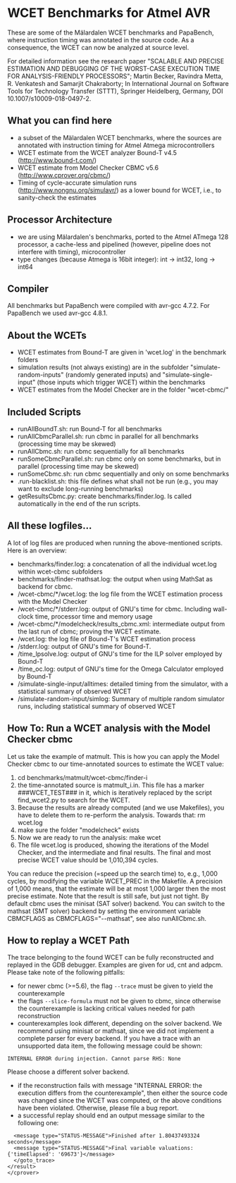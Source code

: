 # WCET Benchmarks for Atmel AVR 

These are some of the Mälardalen WCET benchmarks and PapaBench, where instruction
timing was annotated in the source code. As a consequence, the WCET 
can now be analyzed at source level.

For detailed information see the research paper "SCALABLE AND PRECISE ESTIMATION AND DEBUGGING OF THE WORST-CASE EXECUTION TIME FOR ANALYSIS-FRIENDLY PROCESSORS"; Martin Becker, Ravindra Metta, R. Venkatesh and Samarjit Chakraborty; In International Journal on Software Tools for Technology Transfer (STTT), Springer Heidelberg, Germany, DOI 10.1007/s10009-018-0497-2.

## What you can find here
 - a subset of the Mälardalen WCET benchmarks, where the sources are annotated with instruction timing for Atmel Atmega microcontrollers
 - WCET estimate from the WCET analyzer Bound-T v4.5 (http://www.bound-t.com/)
 - WCET estimate from Model Checker CBMC v5.6 (http://www.cprover.org/cbmc/)
 - Timing of cycle-accurate simulation runs (http://www.nongnu.org/simulavr/) as a lower bound for WCET, i.e., to sanity-check the estimates

## Processor Architecture
 - we are using Mälardalen's benchmarks, ported to the Atmel ATmega 128 processor, a cache-less and pipelined (however, pipeline does not interfere with timing), microcontroller
 - type changes (because Atmega is 16bit integer): int -> int32, long -> int64

## Compiler
All benchmarks but PapaBench were compiled with avr-gcc 4.7.2. For PapaBench we used avr-gcc 4.8.1.

## About the WCETs
 - WCET estimates from Bound-T are given in 'wcet.log' in the benchmark folders
 - simulation results (not always existing) are in the subfolder "simulate-random-inputs" (randomly generated inputs) and "simulate-single-input" (those inputs which trigger WCET) within the benchmarks 
 - WCET estimates from the Model Checker are in the folder "wcet-cbmc/"

## Included Scripts
 - runAllBoundT.sh: run Bound-T for all benchmarks
 - runAllCbmcParallel.sh: run cbmc in parallel for all benchmarks (processing time may be skewed)
 - runAllCbmc.sh: run cbmc sequentially for all benchmarks
 - runSomeCbmcParallel.sh: run cbmc only on some benchmarks, but in parallel (processing time may be skewed)
 - runSomeCbmc.sh: run cbmc sequentially and only on some benchmarks
 - .run-blacklist.sh: this file defines what shall not be run (e.g., you may want to exclude long-running benchmarks)
 - getResultsCbmc.py: create benchmarks/finder.log. Is called automatically in the end of the run scripts.

## All these logfiles...
A lot of log files are produced when running the above-mentioned scripts. Here is an overview:
 - benchmarks/finder.log: a concatenation of all the individual wcet.log within wcet-cbmc subfolders
 - benchmarks/finder-mathsat.log: the output when using MathSat as backend for cbmc.
 - <benchmark>/wcet-cbmc/*/wcet.log: the log file from the WCET estimation process with the Model Checker
 - <benchmark>/wcet-cbmc/*/stderr.log: output of GNU's time for cbmc. Including wall-clock time, processor time and memory usage
 - <benchmark>/wcet-cbmc/*/modelcheck/results_cbmc.xml: intermediate output from the last run of cbmc; proving the WCET estimate.
 - <benchmark>/wcet.log: the log file of Bound-T's WCET estimation process
 - <benchmark>/stderr.log: output of GNU's time for Bound-T. 
 - <benchmark>/time_lpsolve.log: output of GNU's time for the ILP solver employed by Bound-T
 - <benchmark>/time_oc.log: output of GNU's time for the Omega Calculator employed by Bound-T
 - <benchmark>/simulate-single-input/alltimes: detailed timing from the simulator, with a statistical summary of observed WCET
 - <benchmark>/simulate-random-input/simlog: Summary of multiple random simulator runs, including statistical summary of observed WCET

## How To: Run a WCET analysis with the Model Checker cbmc
Let us take the example of matmult. This is how you can apply the Model Checker cbmc to our time-annotated sources to estimate the WCET value:
 1. cd benchmarks/matmult/wcet-cbmc/finder-i
 2. the time-annotated source is matmult_i.in. This file has a marker ###WCET_TEST### in it, which is iteratively replaced by the script find_wcet2.py to search for the WCET.
 3. Because the results are already computed (and we use Makefiles), you have to delete them to re-perform the analysis. Towards that: rm wcet.log
 4. make sure the folder "modelcheck" exists
 5. Now we are ready to run the analysis: make wcet
 6. The file wcet.log is produced, showing the iterations of the Model Checker, and the intermediate and final results. The final and most precise WCET value should be 1,010,394 cycles.

You can reduce the precision (=speed up the search time) to, e.g., 1,000 cycles, by modifying the variable WCET_PREC in the Makefile. A precision of 1,000 means, that the estimate will be at most 1,000 larger then the most precise estimate. Note that the result is still safe, but just not tight.
By default cbmc uses the minisat (SAT solver) backend. You can switch to the mathsat (SMT solver) backend by setting the environment variable CBMCFLAGS as CBMCFLAGS="--mathsat", see also runAllCbmc.sh.

## How to replay a WCET Path
The trace belonging to the found WCET can be fully reconstructed and replayed in the GDB debugger. Examples are given for ud, cnt and adpcm. 
Please take note of the following pitfalls:
 * for newer cbmc (>=5.6), the flag `--trace` must be given to yield the counterexample
 * the flags `--slice-formula` must not be given to cbmc, since otherwise the counterexample is lacking critical values needed for path reconstruction
 * counterexamples look different, depending on the solver backend. We recommend using minisat or mathsat, since we did not implement a complete parser for every backend. If you have a trace with an unsupported data item, the following message could be shown:
```
INTERNAL ERROR during injection. Cannot parse RHS: None
```
Please choose a different solver backend.
 * if the reconstruction fails with message "INTERNAL ERROR: the execution differs from the counterexample", then either the source code was changed since the WCET was computed, or the above conditions have been violated. Otherwise, please file a bug report.
 * a successful replay should end an output message similar to the following one:
```
  <message type="STATUS-MESSAGE">Finished after 1.80437493324 seconds</message>
  <message type="STATUS-MESSAGE">Final variable valuations: {'timeElapsed': '69673'}</message>
  </goto_trace>
</result>
</cprover>
```
